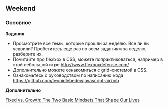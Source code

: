 ## Weekend

### Основное

**Задания**

- Просмотрите все темы, которые прошли за неделю. Все ли вы усвоили? Пробегитесь еще раз по всем заданиям за неделю, разберите их.
- Почитайте про flexbox в CSS, можете попрактиковаться, например в этой небольшой игре http://www.flexboxdefense.com/
- Дополнительно можете ознакомиться с grid-системой в CSS.
- Ознакомьтесь с руководством по написанию кода https://github.com/leonidlebedev/javascript-airbnb

**Дополнительно**

[Fixed vs. Growth: The Two Basic Mindsets That Shape Our Lives](https://www.brainpickings.org/2014/01/29/carol-dweck-mindset/)
